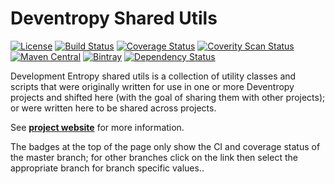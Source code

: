 # Deventropy Shared Utils

[![License](https://img.shields.io/github/license/deventropy/shared-utils.svg)](./LICENSE)
[![Build Status](https://travis-ci.org/deventropy/shared-utils.svg?branch=master)](https://travis-ci.org/deventropy/shared-utils)
[![Coverage Status](https://coveralls.io/repos/deventropy/shared-utils/badge.svg?branch=master&service=github)](https://coveralls.io/github/deventropy/shared-utils)
[![Coverity Scan Status](https://scan.coverity.com/projects/7888/badge.svg)](https://scan.coverity.com/projects/deventropy-shared-utils)
[![Maven Central](https://maven-badges.herokuapp.com/maven-central/org.deventropy.shared-utils/shared-utils/badge.svg)](https://maven-badges.herokuapp.com/maven-central/org.deventropy.shared-utils/shared-utils)
[![Bintray](https://img.shields.io/bintray/v/deventropy/repository/shared-utils.svg)](https://dl.bintray.com/deventropy/repository/)
[![Dependency Status](https://www.versioneye.com/user/projects/56b9c6b5e883370120a9ddbc/badge.svg?style=flat)](https://www.versioneye.com/user/projects/56b9c6b5e883370120a9ddbc)

Development Entropy shared utils is a collection of utility classes and scripts that were originally written for use in
one or more Deventropy projects and shifted here (with the goal of sharing them with other projects); or were written
here to be shared across projects.

See **[project website](http://www.deventropy.org/shared-utils/)** for more information.

The badges at the top of the page only show the CI and coverage status of the master branch; for other branches click
on the link then select the appropriate branch for branch specific values..
